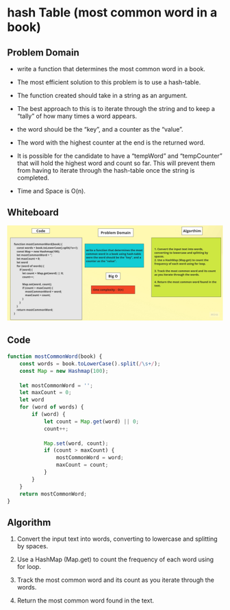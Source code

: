 # hash Table (most common word in a book)
	

## Problem Domain
-  write a function that determines the most common word in a book.

-  The most efficient solution to this problem is to use a hash-table.

-  The function created should take in a string as an argument.

-  The best approach to this is to iterate through the string and to keep a “tally” of how many times a word appears.

-  the word should be the “key”, and a counter as the “value”.

-  The word with the highest counter at the end is the returned word.

-  It is possible for the candidate to have a “tempWord” and “tempCounter” that will hold the highest word and count so far. This will prevent them from having to iterate through the hash-table once the string is completed.

- Time and Space is O(n).

## Whiteboard

![Whiteboard](./challenge34.jpg)
	

## Code 

```javascript
function mostCommonWord(book) {
	const words = book.toLowerCase().split(/\s+/);
	const Map = new Hashmap(100);

	let mostCommonWord = '';
	let maxCount = 0;
	let word
	for (word of words) {
		if (word) {
			let count = Map.get(word) || 0;
			count++;

			Map.set(word, count);
			if (count > maxCount) {
				mostCommonWord = word;
				maxCount = count;
			}
		}
	}
	return mostCommonWord;
}

```
## Algorithm

1. Convert the input text into words, converting to lowercase and splitting by spaces.

2. Use a HashMap (Map.get) to count the frequency of each word using for loop.

3. Track the most common word and its count as you iterate through the words.

4. Return the most common word found in the text.